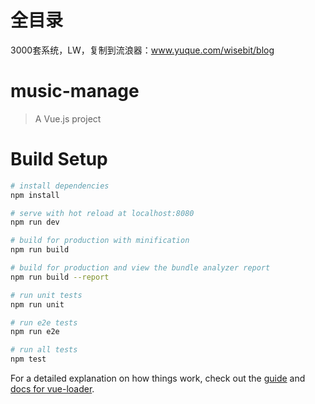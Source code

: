 # 全目录

3000套系统，LW，复制到流浪器：www.yuque.com/wisebit/blog
# music-manage

> A Vue.js project

# Build Setup

``` bash
# install dependencies
npm install

# serve with hot reload at localhost:8080
npm run dev

# build for production with minification
npm run build

# build for production and view the bundle analyzer report
npm run build --report

# run unit tests
npm run unit

# run e2e tests
npm run e2e

# run all tests
npm test
```

For a detailed explanation on how things work, check out the [guide](vuejs-templates.github.io/webpack/) and [docs for vue-loader](vuejs.github.io/vue-loader).
